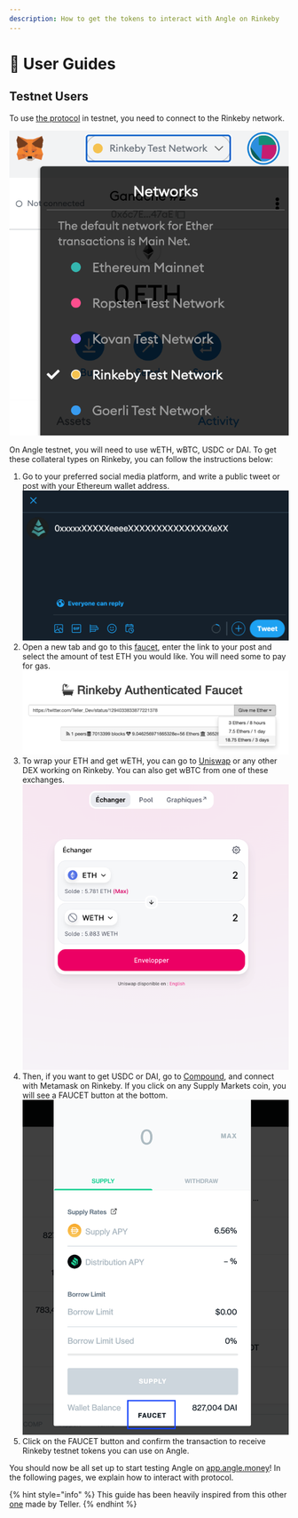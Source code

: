 ```yaml
---
description: How to get the tokens to interact with Angle on Rinkeby
---
```


# 📔 User Guides

## Testnet Users

To use [the protocol](https://app.angle.money) in testnet, you need to connect to the Rinkeby network.

![Metamask Rinkeby](../../.gitbook/assets/metamask-rinkeby-userguide.jpg)

On Angle testnet, you will need to use wETH, wBTC, USDC or DAI. To get these collateral types on Rinkeby, you can follow the instructions below:

1. Go to your preferred social media platform, and write a public tweet or post with your Ethereum wallet address.
![Ethereum Address Tweet](../../.gitbook/assets/tweet-address-userguide.png)
2. Open a new tab and go to this [faucet](https://faucet.rinkeby.io/), enter the link to your post and select the amount of test ETH you would like. You will need some to pay for gas.
![Faucet](../../.gitbook/assets/rinkeby-ethfaucet-userguide.png)
3. To wrap your ETH and get wETH, you can go to [Uniswap](https://app.uniswap.org) or any other DEX working on Rinkeby. You can also get wBTC from one of these exchanges.
![Uniswap](../../.gitbook/assets/uniswap-weth.png)
4. Then, if you want to get USDC or DAI, go to [Compound](https://app.compound.finance/), and connect with Metamask on Rinkeby. If you click on any Supply Markets coin, you will see a FAUCET button at the bottom.
![Compound Faucet](../../.gitbook/assets/compound-daifaucet-userguide.png)
5. Click on the FAUCET button and confirm the transaction to receive Rinkeby testnet tokens you can use on Angle.

You should now be all set up to start testing Angle on [app.angle.money](https://app.angle.money)! In the following pages, we explain how to interact with protocol.

{% hint style="info" %}
This guide has been heavily inspired from this other [one](https://teller.gitbook.io/teller-1/testing-guide/getting-testnet-tokens-rinkeby) made by Teller.
{% endhint %}
